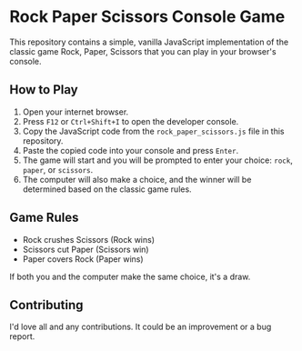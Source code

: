# Rock Paper Scissors Console Game

This repository contains a simple, vanilla JavaScript implementation of the classic game Rock, Paper, Scissors that you can play in your browser's console.

## How to Play

1. Open your internet browser.
2. Press `F12` or `Ctrl+Shift+I` to open the developer console.
3. Copy the JavaScript code from the `rock_paper_scissors.js` file in this repository.
4. Paste the copied code into your console and press `Enter`.
5. The game will start and you will be prompted to enter your choice: `rock`, `paper`, or `scissors`.
6. The computer will also make a choice, and the winner will be determined based on the classic game rules.

## Game Rules

- Rock crushes Scissors (Rock wins)
- Scissors cut Paper (Scissors win)
- Paper covers Rock (Paper wins)

If both you and the computer make the same choice, it's a draw.

## Contributing
I'd love all and any contributions. It could be an improvement or a bug report.